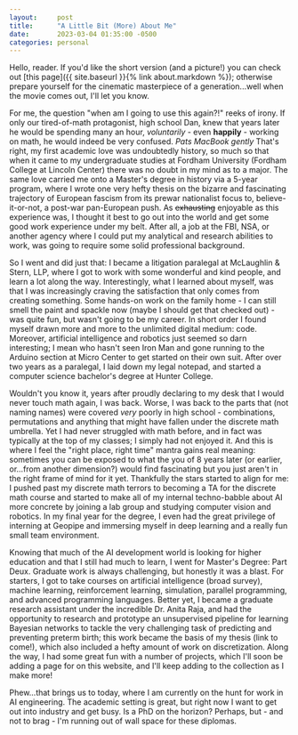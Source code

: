```yaml
---
layout:		post
title:		"A Little Bit (More) About Me"
date:		2023-03-04 01:35:00 -0500
categories:	personal
---
```


Hello, reader. If you'd like the short version (and a picture!) you can
check out [this page]({{ site.baseurl }}{% link about.markdown %}); otherwise
prepare yourself for the cinematic masterpiece of a generation...well when
the movie comes out, I'll let you know.

For me, the question "when am I going to use this again?!" reeks of irony.
If only our tired-of-math protagonist, high school Dan, knew that years later
he would be spending many an hour, *voluntarily* - even **happily** - working
on math, he would indeed be very confused. *Pats MacBook gently* That's
right, my first academic love was undoubtedly history, so much so that when
it came to my undergraduate studies at Fordham University (Fordham College at
Lincoln Center) there was no doubt in my mind as to a major. The same love
carried me onto a Master's degree in history via a 5-year program, where I
wrote one very hefty thesis on the bizarre and fascinating trajectory of
European fascism from its prewar nationalist focus to, believe-it-or-not, a
post-war pan-European push. As ~~exhausting~~ enjoyable as this experience was,
I thought it best to go out into the world and get some good work experience
under my belt. After all, a job at the FBI, NSA, or another agency where I
could put my analytical and research abilities to work, was going to require
some solid professional background. 

So I went and did just that: I became a litigation paralegal at McLaughlin &
Stern, LLP, where I got to work with some wonderful and kind people, and learn
a lot along the way. Interestingly, what I learned about myself, was that I
was increasingly craving the satisfaction that only comes from creating
something. Some hands-on work on the family home - I can still smell the
paint and spackle now (maybe I should get that checked out) - was quite fun,
but wasn't going to be my career. In short order I found myself drawn more and
more to the unlimited digital medium: code. Moreover, artificial intelligence
and robotics just seemed so darn interesting; I mean who hasn't seen Iron Man
and gone running to the Arduino section at Micro Center to get started on
their own suit. After over two years as a paralegal, I laid down my legal
notepad, and started a computer science bachelor's degree at Hunter College.

Wouldn't you know it, years after proudly declaring to my desk that I would
never touch math again, I was back. Worse, I was back to the parts that
(not naming names) were covered *very* poorly in high school - combinations,
permutations and anything that might have fallen under the discrete math
umbrella. Yet I had never struggled with math before, and in fact was
typically at the top of my classes; I simply had not enjoyed it. And this is
where I feel the "right place, right time" mantra gains real meaning:
sometimes you can be exposed to what the you of 8 years later (or earlier,
or...from another dimension?) would find fascinating but you just aren't in
the right frame of mind for it yet. Thankfully the stars started to align
for me: I pushed past my discrete math terrors to becoming a TA for the
discrete math course and started to make all of my internal techno-babble
about AI more concrete by joining a lab group and studying computer vision
and robotics. In my final year for the degree, I even had the great privilege
of interning at Geopipe and immersing myself in deep learning and a really
fun small team environment. 

Knowing that much of the AI development world is looking for higher education
and that I still had much to learn, I went for Master's Degree: Part Deux.
Graduate work is always challenging, but honestly it was a blast. For
starters, I got to take courses on artificial intelligence (broad survey),
machine learning, reinforcement learning, simulation, parallel programming,
and advanced programming languages. Better yet, I became a graduate research
assistant under the incredible Dr. Anita Raja, and had the opportunity to
research and prototype an unsupervised pipeline for learning Bayesian networks
to tackle the very challenging task of predicting and preventing preterm
birth; this work became the basis of my thesis (link to come!), which also
included a hefty amount of work on discretization. Along the way, I had some
great fun with a number of projects, which I'll soon be adding a page for on
this website, and I'll keep adding to the collection as I make more!

Phew...that brings us to today, where I am currently on the hunt for work in AI
engineering. The academic setting is great, but right now I want to get out
into industry and get busy. Is a PhD on the horizon? Perhaps, but - and not to
brag - I'm running out of wall space for these diplomas.  




